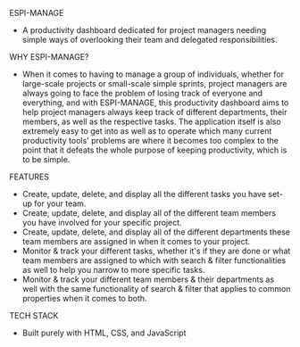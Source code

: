 ESPI-MANAGE
 - A productivity dashboard dedicated for project managers needing simple ways of overlooking their team and delegated responsibilities.

WHY ESPI-MANAGE?
 - When it comes to having to manage a group of individuals, whether for large-scale projects or small-scale simple sprints, project managers are always going to face the problem of losing track of
everyone and everything, and with ESPI-MANAGE, this productivity dashboard aims to help project managers always keep track of different departments, their members, as well as the respective tasks. The
application itself is also extremely easy to get into as well as to operate which many current productivity tools' problems are where it becomes too complex to the point that it defeats the whole purpose
of keeping productivity, which is to be simple.

FEATURES
 - Create, update, delete, and display all the different tasks you have set-up for your team.
 - Create, update, delete, and display all of the different team members you have involved for your specific project.
 - Create, update, delete, and display all of the different departments these team members are assigned in when it comes to your project.
 - Monitor & track your different tasks, whether it's if they are done or what team members are assigned to which with search & filter functionalities as well to help you narrow to more specific tasks.
 - Monitor & track your different team members & their departments as well with the same functionality of search & filter that applies to common properties when it comes to both.

TECH STACK
 - Built purely with HTML, CSS, and JavaScript
